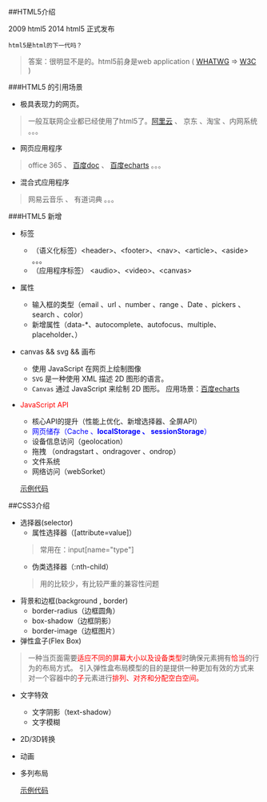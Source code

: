 

##HTML5介绍

2009 html5
2014 html5 正式发布

	html5是html的下一代吗？
>答案：很明显不是的。html5前身是web application ( [WHATWG](http://baike.baidu.com/link?url=xZlYpiXKGUcx-L6FVXa0PWLX7EIkuL-6ZUzXAKNiAi_jmmrXs1MyxosSdhFd41Fyy_O7bXqulYQm52h-fFPjyK) =&gt; [W3C](http://baike.baidu.com/item/%E4%B8%87%E7%BB%B4%E7%BD%91%E8%81%94%E7%9B%9F?fromtitle=w3c&fromid=216888&type=syn) )

###HTML5 的引用场景
- 极具表现力的网页。
>一般互联网企业都已经使用了html5了。[阿里云](https://www.aliyun.com) 、 京东 、淘宝 、内网系统 。。。
- 网页应用程序
>office 365 、 [百度doc](http://word.baidu.com/) 、 [百度echarts](http://echarts.baidu.com/demo.html#bubble-gradient) 。。。
- 混合式应用程序
>网易云音乐 、 有道词典  。。。

###HTML5 新增
- 标签
	- （语义化标签）&lt;header&gt;、&lt;footer&gt;、&lt;nav&gt;、&lt;article&gt;、&lt;aside&gt; 。。。
	- （应用程序标签） &lt;audio&gt;、&lt;video&gt;、&lt;canvas&gt; 
- 属性
	- 输入框的类型（email 、url 、number 、range 、Date 、pickers 、search 、color）
	- 新增属性（data-*、autocomplete、autofocus、multiple、placeholder、）
- canvas && svg && 画布
	- 使用 JavaScript 在网页上绘制图像
	- `SVG` 是一种使用 XML 描述 2D 图形的语言。
	- `Canvas` 通过 JavaScript 来绘制 2D 图形。 应用场景：[百度echarts](http://echarts.baidu.com/demo.html#bubble-gradient)
- <font color='red'>JavaScript API</font> 
	- 核心API的提升（性能上优化、新增选择器、全屏API）
	- <font color='blue'>网页储存（Cache 、**localStorage 、 sessionStorage**）</font> 
	- 设备信息访问（geolocation）
	- 拖拽 （ondragstart 、ondragover 、ondrop）
	- 文件系统
	- 网络访问（webSorket）

	[示例代码](./code/html5.html)

##CSS3介绍

- 选择器(selector)
	- 属性选择器（[attribute=value]）
	>常用在：input[name="type"]
	- 伪类选择器（:nth-child）
	>用的比较少，有比较严重的兼容性问题
- 背景和边框(background , border)
	- border-radius（边框圆角）
	- box-shadow（边框阴影）
	- border-image（边框图片）
- 弹性盒子(Flex Box)
>一种当页面需要<span style="color:red">适应不同的屏幕大小以及设备类型</span>时确保元素拥有<span style="color:red">恰当</span>的行为的布局方式。
>引入弹性盒布局模型的目的是提供一种更加有效的方式来对一个容器中的<span style="color:red">子</span>元素进行<span style="color:red">排列、对齐和分配空白空间。</span>
- 文字特效
	- 文字阴影（text-shadow）
	- 文字模糊
- 2D/3D转换
- 动画
- 多列布局

	[示例代码](./code/css3.html)

